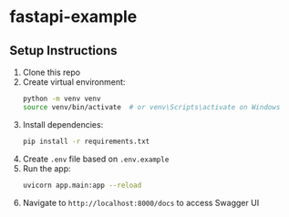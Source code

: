 # fastapi-example

## Setup Instructions
1. Clone this repo
2. Create virtual environment:
   ```bash
   python -m venv venv
   source venv/bin/activate  # or venv\Scripts\activate on Windows
   ```
3. Install dependencies:
   ```bash
   pip install -r requirements.txt
   ```
4. Create `.env` file based on `.env.example`
5. Run the app:
   ```bash
   uvicorn app.main:app --reload
   ```
6. Navigate to `http://localhost:8000/docs` to access Swagger UI
